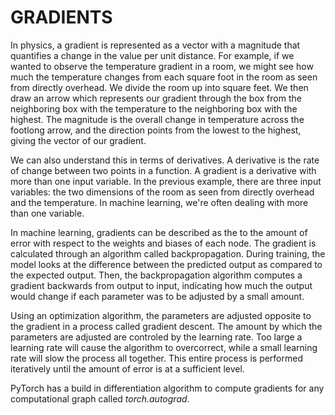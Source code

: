 # GRADIENTS

In physics, a gradient is represented as a vector with a magnitude that quantifies a change in the value per unit distance. For example, if we wanted to observe the temperature gradient in a room, we might see how much the temperature changes from each square foot in the room as seen from directly overhead. We divide the room up into square feet. We then draw an arrow which represents our gradient through the box from the neighboring box with the temperature to the neighboring box with the highest. The magnitude is the overall change in temperature across the footlong arrow, and the direction points from the lowest to the highest, giving the vector of our gradient.

We can also understand this in terms of derivatives. A derivative is the rate of change between two points in a function. A gradient is a derivative with more than one input variable. In the previous example, there are three input variables: the two dimensions of the room as seen from directly overhead and the temperature. In machine learning, we're often dealing with more than one variable.

In machine learning, gradients can be described as the to the amount of error with respect to the weights and biases of each node. The gradient is calculated through an algorithm called backpropagation. During training, the model looks at the difference between the predicted output as compared to the expected output. Then, the backpropagation algorithm computes a gradient backwards from output to input, indicating how much the output would change if each parameter was to be adjusted by a small amount.

Using an optimization algorithm, the parameters are adjusted opposite to the gradient in a process called gradient descent. The amount by which the parameters are adjusted are controled by the learning rate. Too large a learning rate will cause the algorithm to overcorrect, while a small learning rate will slow the process all together. This entire process is performed iteratively until the amount of error is at a sufficient level.

PyTorch has a build in differentiation algorithm to compute gradients for any computational graph called *torch.autograd*.